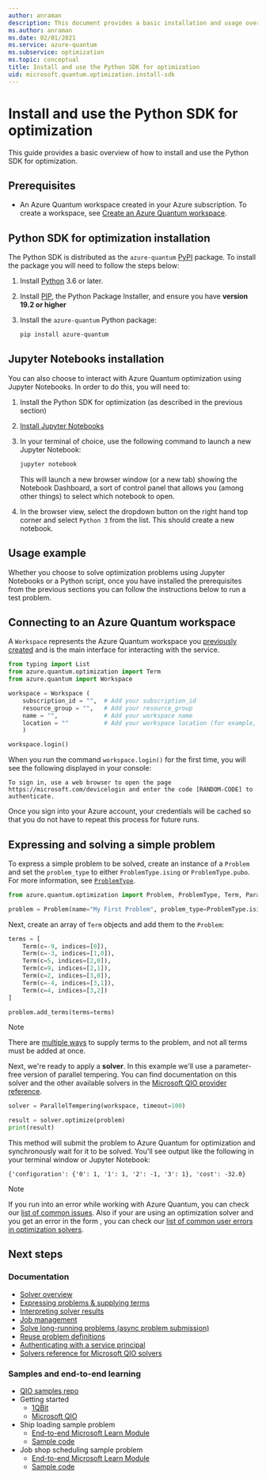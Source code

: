 ```yaml
---
author: anraman
description: This document provides a basic installation and usage overview of the Python SDK for optimization.
ms.author: anraman
ms.date: 02/01/2021
ms.service: azure-quantum
ms.subservice: optimization
ms.topic: conceptual
title: Install and use the Python SDK for optimization
uid: microsoft.quantum.optimization.install-sdk
---
```


# Install and use the Python SDK for optimization

This guide provides a basic overview of how to install and use the Python SDK for optimization.

## Prerequisites

- An Azure Quantum workspace created in your Azure subscription. To create a workspace, see [Create an Azure Quantum workspace](xref:microsoft.quantum.workspaces-portal).

## Python SDK for optimization installation

The Python SDK is distributed as the `azure-quantum` [PyPI](https://pypi.org)
package. To install the package you will need to follow the steps below:

1. Install [Python](https://www.python.org/downloads/) 3.6 or later.
2. Install [PIP](https://pip.pypa.io/en/stable/), the Python Package Installer, and ensure you have **version 19.2 or higher**
3. Install the `azure-quantum` Python package:

   ```bash
   pip install azure-quantum
   ```

## Jupyter Notebooks installation

You can also choose to interact with Azure Quantum optimization using Jupyter Notebooks. In order to do this, you will need to:

1. Install the Python SDK for optimization (as described in the previous section)
2. [Install Jupyter Notebooks](https://jupyter.org/install)
3. In your terminal of choice, use the following command to launch a new Jupyter Notebook:

    ```bash
    jupyter notebook
    ```

    This will launch a new browser window (or a new tab) showing the Notebook Dashboard, a sort of control panel that allows you (among other things) to select which notebook to open.

4. In the browser view, select the dropdown button on the right hand top corner and select ```Python 3``` from the list. This should create a new notebook.

## Usage example

Whether you choose to solve optimization problems using Jupyter Notebooks or a Python script, once you have installed the prerequisites from the previous sections you can follow the instructions below to run a test problem.

## Connecting to an Azure Quantum workspace

A `Workspace` represents the Azure Quantum workspace you [previously created](xref:microsoft.quantum.workspaces-portal) and is the main interface for interacting with the service.

```py
from typing import List
from azure.quantum.optimization import Term
from azure.quantum import Workspace

workspace = Workspace (
    subscription_id = "",  # Add your subscription_id
    resource_group = "",   # Add your resource_group
    name = "",             # Add your workspace name
    location = ""          # Add your workspace location (for example, "westus")
    )

workspace.login()
```

When you run the command `workspace.login()` for the first time, you will see the following displayed in your console:

```output
To sign in, use a web browser to open the page https://microsoft.com/devicelogin and enter the code [RANDOM-CODE] to authenticate.
```

Once you sign into your Azure account, your credentials will be cached so that you do not have to repeat this process for future runs.

## Expressing and solving a simple problem

To express a simple problem to be solved, create an instance of a `Problem` and set the `problem_type` to either `ProblemType.ising` or `ProblemType.pubo`. For more information, see [`ProblemType`](xref:microsoft.quantum.optimization.problem-type).

```py
from azure.quantum.optimization import Problem, ProblemType, Term, ParallelTempering

problem = Problem(name="My First Problem", problem_type=ProblemType.ising)
```

Next, create an array of `Term` objects and add them to the `Problem`:

```py
terms = [
    Term(c=-9, indices=[0]),
    Term(c=-3, indices=[1,0]),
    Term(c=5, indices=[2,0]),
    Term(c=9, indices=[2,1]),
    Term(c=2, indices=[3,0]),
    Term(c=-4, indices=[3,1]),
    Term(c=4, indices=[3,2])
]

problem.add_terms(terms=terms)
```

> [!NOTE]
> There are [multiple ways](xref:microsoft.quantum.optimization.express-problem#Ways-to-supply-problem-terms) to supply terms to the problem, and not all terms must be added at once.

Next, we're ready to apply a **solver**. In this example we'll use a parameter-free version of parallel tempering. You can find documentation on this solver and the other available solvers in the [Microsoft QIO provider reference](xref:microsoft.quantum.optimization.providers.microsoft.qio).

```py
solver = ParallelTempering(workspace, timeout=100)

result = solver.optimize(problem)
print(result)
```

This method will submit the problem to Azure Quantum for optimization and synchronously wait for it to be solved. You'll see output like the following in your terminal window or Jupyter Notebook:

```output
{'configuration': {'0': 1, '1': 1, '2': -1, '3': 1}, 'cost': -32.0}
```
> [!NOTE]
> If you run into an error while working with Azure Quantum, you can check our [list of common issues](xref:microsoft.quantum.azure.common-issues). Also if your are using an optimization solver and you get an error in the form <AZQxxx>, you can check our [list of common user errors in optimization solvers](xref:azure.quantum.optimization.troubleshooting).

## Next steps

### Documentation

- [Solver overview](xref:microsoft.quantum.reference.target-list#optimization-targets)
- [Expressing problems & supplying terms](xref:microsoft.quantum.optimization.express-problem)
- [Interpreting solver results](xref:microsoft.quantum.optimization.understand-solver-results)
- [Job management](xref:microsoft.quantum.optimization.job-management)
- [Solve long-running problems (async problem submission)](xref:microsoft.quantum.optimization.solve-long-running-problems)
- [Reuse problem definitions](xref:microsoft.quantum.optimization.reuse-problem-definitions)
- [Authenticating with a service principal](xref:microsoft.quantum.optimization.authenticate-service-principal)
- [Solvers reference for Microsoft QIO solvers](xref:microsoft.quantum.optimization.providers.microsoft.qio)

### Samples and end-to-end learning

- [QIO samples repo](https://github.com/microsoft/qio-samples/)
- Getting started
  - [1QBit](https://github.com/microsoft/qio-samples/tree/main/samples/getting-started/1qbit)
  - [Microsoft QIO](https://github.com/microsoft/qio-samples/tree/main/samples/getting-started/microsoft-qio/)
- Ship loading sample problem
  - [End-to-end Microsoft Learn Module](https://docs.microsoft.com/learn/modules/solve-quantum-inspired-optimization-problems/)
  - [Sample code](https://github.com/microsoft/qio-samples/tree/main/samples/ship-loading/)
- Job shop scheduling sample problem
  - [End-to-end Microsoft Learn Module](https://docs.microsoft.com/learn/modules/solve-job-shop-optimization-azure-quantum/)
  - [Sample code](https://github.com/microsoft/qio-samples/tree/main/samples/job-shop-scheduling/)
